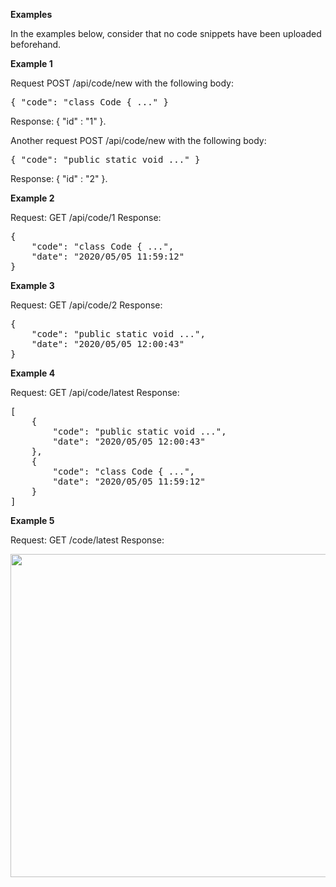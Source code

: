 <b>Examples</b>

In the examples below, consider that no code snippets have been uploaded beforehand.

<b>Example 1</b>

Request POST /api/code/new with the following body:
<pre>
{ "code": "class Code { ..." }
</pre>
Response: { "id" : "1" }.

Another request POST /api/code/new with the following body:

<pre>{ "code": "public static void ..." }</pre>
Response: { "id" : "2" }.

<b>Example 2</b>

Request: GET /api/code/1
Response:
<pre>
{
    "code": "class Code { ...",
    "date": "2020/05/05 11:59:12"
}</pre>
<b>Example 3</b>

Request: GET /api/code/2
Response:
<pre>
{
    "code": "public static void ...",
    "date": "2020/05/05 12:00:43"
}</pre>
<b>Example 4</b>

Request: GET /api/code/latest
Response:
<pre>
[
    {
        "code": "public static void ...",
        "date": "2020/05/05 12:00:43"
    },
    {
        "code": "class Code { ...",
        "date": "2020/05/05 11:59:12"
    }
]</pre>
<b>Example 5</b>

Request: GET /code/latest
Response:

<img src = "https://user-images.githubusercontent.com/92060452/198752532-5faebc6a-f97f-4173-a97b-a0c9718e8bdb.png" width = "517"/>


